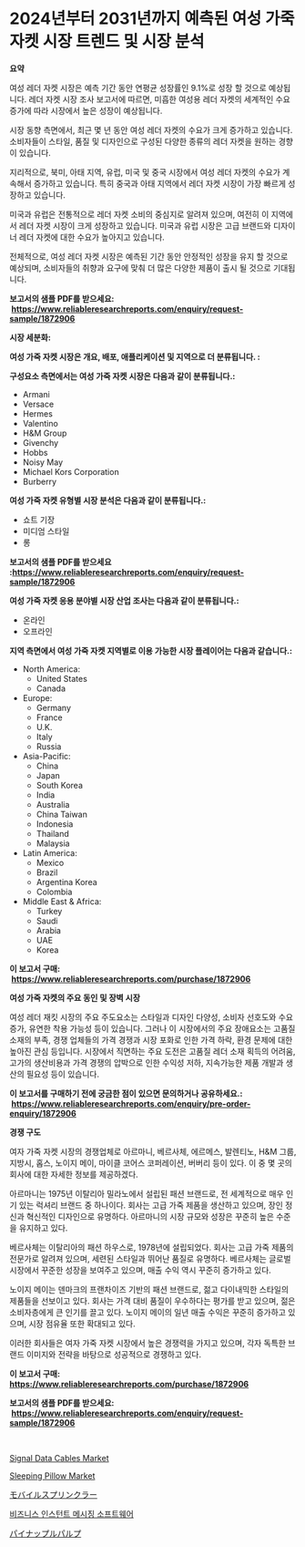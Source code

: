 <p><h1>2024년부터 2031년까지 예측된 여성 가죽 자켓 시장 트렌드 및 시장 분석</h1></p><p><strong>요약</strong></p>
<p><p>여성 레더 자켓 시장은 예측 기간 동안 연평균 성장률인 9.1%로 성장 할 것으로 예상됩니다. 레더 자켓 시장 조사 보고서에 따르면, 미흡한 여성용 레더 자켓의 세계적인 수요 증가에 따라 시장에서 높은 성장이 예상됩니다.</p><p>시장 동향 측면에서, 최근 몇 년 동안 여성 레더 자켓의 수요가 크게 증가하고 있습니다. 소비자들이 스타일, 품질 및 디자인으로 구성된 다양한 종류의 레더 자켓을 원하는 경향이 있습니다.</p><p>지리적으로, 북미, 아태 지역, 유럽, 미국 및 중국 시장에서 여성 레더 자켓의 수요가 계속해서 증가하고 있습니다. 특히 중국과 아태 지역에서 레더 자켓 시장이 가장 빠르게 성장하고 있습니다.</p><p>미국과 유럽은 전통적으로 레더 자켓 소비의 중심지로 알려져 있으며, 여전히 이 지역에서 레더 자켓 시장이 크게 성장하고 있습니다. 미국과 유럽 시장은 고급 브랜드와 디자이너 레더 자켓에 대한 수요가 높아지고 있습니다.</p><p>전체적으로, 여성 레더 자켓 시장은 예측된 기간 동안 안정적인 성장을 유지 할 것으로 예상되며, 소비자들의 취향과 요구에 맞춰 더 많은 다양한 제품이 출시 될 것으로 기대됩니다.</p></p>
<p><strong>보고서의 샘플 PDF를 받으세요: &nbsp;<a href="https://www.reliableresearchreports.com/enquiry/request-sample/1872906">https://www.reliableresearchreports.com/enquiry/request-sample/1872906</a></strong></p>
<p><strong>시장 세분화:</strong></p>
<p><strong> 여성 가죽 자켓 시장은 개요, 배포, 애플리케이션 및 지역으로 더 분류됩니다. :</strong></p>
<p><strong>구성요소 측면에서는 여성 가죽 자켓 시장은 다음과 같이 분류됩니다.:</strong></p>
<p><ul><li>Armani</li><li>Versace</li><li>Hermes</li><li>Valentino</li><li>H&M Group</li><li>Givenchy</li><li>Hobbs</li><li>Noisy May</li><li>Michael Kors Corporation</li><li>Burberry</li></ul></p>
<p><strong> 여성 가죽 자켓 유형별 시장 분석은 다음과 같이 분류됩니다.:</strong></p>
<p><ul><li>쇼트 기장</li><li>미디엄 스타일</li><li>롱</li></ul></p>
<p><strong>보고서의 샘플 PDF를 받으세요 :<a href="https://www.reliableresearchreports.com/enquiry/request-sample/1872906">https://www.reliableresearchreports.com/enquiry/request-sample/1872906</a></strong></p>
<p><strong> 여성 가죽 자켓 응용 분야별 시장 산업 조사는 다음과 같이 분류됩니다.:</strong></p>
<p><ul><li>온라인</li><li>오프라인</li></ul></p>
<p><strong>지역 측면에서 여성 가죽 자켓 지역별로 이용 가능한 시장 플레이어는 다음과 같습니다.:</strong></p>
<p><ul>
    <li>
        North America:
        <ul>
            <li>United States</li>
            <li>Canada</li>
        </ul>
    </li>
    <li>
        Europe:
        <ul>
            <li>Germany</li>
            <li>France</li>
            <li>U.K.</li>
            <li>Italy</li>
            <li>Russia</li>
        </ul>
    </li>
    <li>
        Asia-Pacific:
        <ul>
            <li>China</li>
            <li>Japan</li>
            <li>South Korea</li>
            <li>India</li>
            <li>Australia</li>
            <li>China Taiwan</li>
            <li>Indonesia</li>
            <li>Thailand</li>
            <li>Malaysia</li>
        </ul>
    </li>
    <li>
        Latin America:
        <ul>
            <li>Mexico</li>
            <li>Brazil</li>
            <li>Argentina Korea</li>
            <li>Colombia</li>
        </ul>
    </li>
    <li>
        Middle East & Africa:
        <ul>
            <li>Turkey</li>
            <li>Saudi</li>
            <li>Arabia</li>
            <li>UAE</li>
            <li>Korea</li>
        </ul>
    </li>
    </ul></p>
<p><strong>이 보고서 구매: &nbsp;<a href="https://www.reliableresearchreports.com/purchase/1872906">https://www.reliableresearchreports.com/purchase/1872906</a></strong></p>
<p><strong>여성 가죽 자켓의 주요 동인 및 장벽 시장</strong></p>
<p><p>여성 레더 재킷 시장의 주요 주도요소는 스타일과 디자인 다양성, 소비자 선호도와 수요 증가, 유연한 착용 가능성 등이 있습니다. 그러나 이 시장에서의 주요 장애요소는 고품질 소재의 부족, 경쟁 업체들의 가격 경쟁과 시장 포화로 인한 가격 하락, 환경 문제에 대한 높아진 관심 등입니다. 시장에서 직면하는 주요 도전은 고품질 레더 소재 획득의 어려움, 고가의 생산비용과 가격 경쟁의 압박으로 인한 수익성 저하, 지속가능한 제품 개발과 생산의 필요성 등이 있습니다.</p></p>
<p><strong>이 보고서를 구매하기 전에 궁금한 점이 있으면 문의하거나 공유하세요.: &nbsp;<a href="https://www.reliableresearchreports.com/enquiry/pre-order-enquiry/1872906">https://www.reliableresearchreports.com/enquiry/pre-order-enquiry/1872906</a></strong></p>
<p><strong>경쟁 구도</strong></p>
<p><p>여자 가죽 자켓 시장의 경쟁업체로 아르마니, 베르사체, 에르메스, 발렌티노, H&M 그룹, 지방시, 홉스, 노이지 메이, 마이클 코어스 코퍼레이션, 버버리 등이 있다. 이 중 몇 곳의 회사에 대한 자세한 정보를 제공하겠다.</p><p>아르마니는 1975년 이탈리아 밀라노에서 설립된 패션 브랜드로, 전 세계적으로 매우 인기 있는 럭셔리 브랜드 중 하나이다. 회사는 고급 가죽 제품을 생산하고 있으며, 장인 정신과 혁신적인 디자인으로 유명하다. 아르마니의 시장 규모와 성장은 꾸준히 높은 수준을 유지하고 있다.</p><p>베르사체는 이탈리아의 패션 하우스로, 1978년에 설립되었다. 회사는 고급 가죽 제품의 전문가로 알려져 있으며, 세련된 스타일과 뛰어난 품질로 유명하다. 베르사체는 글로벌 시장에서 꾸준한 성장을 보여주고 있으며, 매출 수익 역시 꾸준히 증가하고 있다.</p><p>노이지 메이는 덴마크의 프랜차이즈 기반의 패션 브랜드로, 젊고 다이내믹한 스타일의 제품들을 선보이고 있다. 회사는 가격 대비 품질이 우수하다는 평가를 받고 있으며, 젊은 소비자층에게 큰 인기를 끌고 있다. 노이지 메이의 일년 매출 수익은 꾸준히 증가하고 있으며, 시장 점유율 또한 확대되고 있다.</p><p>이러한 회사들은 여자 가죽 자켓 시장에서 높은 경쟁력을 가지고 있으며, 각자 독특한 브랜드 이미지와 전략을 바탕으로 성공적으로 경쟁하고 있다.</p></p>
<p><strong>이 보고서 구매: &nbsp; <a href="https://www.reliableresearchreports.com/purchase/1872906">https://www.reliableresearchreports.com/purchase/1872906</a></strong></p>
<p><strong>보고서의 샘플 PDF를 받으세요: &nbsp;<a href="https://www.reliableresearchreports.com/enquiry/request-sample/1872906">https://www.reliableresearchreports.com/enquiry/request-sample/1872906</a></strong><strong></strong></p>
<p>&nbsp;</p>
<p><p><a href="https://issuu.com/reportprime-2/docs/signal-data-cables-market-size-2030.pptx">Signal Data Cables Market</a></p><p><a href="https://github.com/kathiaseamanalvaradovlprc2h/Market-Research-Report-List-1/blob/main/sleeping-pillow-market.md">Sleeping Pillow Market</a></p><p><a href="https://medium.com/@eunawiegad2023/%E3%83%A2%E3%83%90%E3%82%A4%E3%83%AB%E6%95%A3%E6%B0%B4%E3%82%B7%E3%82%B9%E3%83%86%E3%83%A0%E5%B8%82%E5%A0%B4-%E7%AB%B6%E4%BA%89%E5%88%86%E6%9E%90-%E5%B8%82%E5%A0%B4%E5%8B%95%E5%90%91-2031%E5%B9%B4%E3%81%BE%E3%81%A7%E3%81%AE%E4%BA%88%E6%B8%AC-48d2467b74d2">モバイルスプリンクラー</a></p><p><a href="https://medium.com/@kellylyncyh543964/%EB%B9%84%EC%A6%88%EB%8B%88%EC%8A%A4-%EC%9D%B8%EC%8A%A4%ED%84%B4%ED%8A%B8-%EB%A9%94%EC%8B%9C%EC%A7%95-%EC%86%8C%ED%94%84%ED%8A%B8%EC%9B%A8%EC%96%B4-%EC%8B%9C%EC%9E%A5-%EA%B7%9C%EB%AA%A8-cagr-%ED%8A%B8%EB%A0%8C%EB%93%9C-2024-2030-a118a5945b49">비즈니스 인스턴트 메시징 소프트웨어</a></p><p><a href="https://github.com/joaejkdzgyljvo6/Market-Research-Report-List-1/blob/main/85809062807.md">パイナップルパルプ</a></p></p>